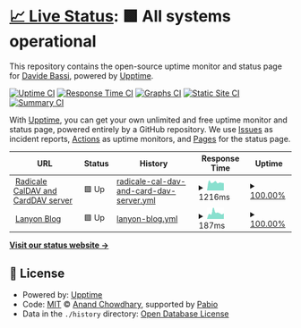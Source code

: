 # [📈 Live Status](https://status.dadib.it): <!--live status--> **🟩 All systems operational**

This repository contains the open-source uptime monitor and status page for [Davide Bassi](dadib.it), powered by [Upptime](https://github.com/upptime/upptime).

[![Uptime CI](https://github.com/DadiBit/status.dadib.it/workflows/Uptime%20CI/badge.svg)](https://github.com/DadiBit/status.dadib.it/actions?query=workflow%3A%22Uptime+CI%22)
[![Response Time CI](https://github.com/DadiBit/status.dadib.it/workflows/Response%20Time%20CI/badge.svg)](https://github.com/DadiBit/status.dadib.it/actions?query=workflow%3A%22Response+Time+CI%22)
[![Graphs CI](https://github.com/DadiBit/status.dadib.it/workflows/Graphs%20CI/badge.svg)](https://github.com/DadiBit/status.dadib.it/actions?query=workflow%3A%22Graphs+CI%22)
[![Static Site CI](https://github.com/DadiBit/status.dadib.it/workflows/Static%20Site%20CI/badge.svg)](https://github.com/DadiBit/status.dadib.it/actions?query=workflow%3A%22Static+Site+CI%22)
[![Summary CI](https://github.com/DadiBit/status.dadib.it/workflows/Summary%20CI/badge.svg)](https://github.com/DadiBit/status.dadib.it/actions?query=workflow%3A%22Summary+CI%22)

With [Upptime](https://upptime.js.org), you can get your own unlimited and free uptime monitor and status page, powered entirely by a GitHub repository. We use [Issues](https://github.com/DadiBit/status.dadib.it/issues) as incident reports, [Actions](https://github.com/DadiBit/status.dadib.it/actions) as uptime monitors, and [Pages](https://status.dadib.it) for the status page.

<!--start: status pages-->
<!-- This summary is generated by Upptime (https://github.com/upptime/upptime) -->
<!-- Do not edit this manually, your changes will be overwritten -->
<!-- prettier-ignore -->
| URL | Status | History | Response Time | Uptime |
| --- | ------ | ------- | ------------- | ------ |
| <img alt="" src="https://radicale.org/assets/logo.svg" height="13"> [Radicale CalDAV and CardDAV server](https://radicale.dadib.it:5232/) | 🟩 Up | [radicale-cal-dav-and-card-dav-server.yml](https://github.com/DadiBit/status.dadib.it/commits/HEAD/history/radicale-cal-dav-and-card-dav-server.yml) | <details><summary><img alt="Response time graph" src="./graphs/radicale-cal-dav-and-card-dav-server/response-time-week.png" height="20"> 1216ms</summary><br><a href="https://status.dadib.it/history/radicale-cal-dav-and-card-dav-server"><img alt="Response time 1379" src="https://img.shields.io/endpoint?url=https%3A%2F%2Fraw.githubusercontent.com%2FDadiBit%2Fstatus.dadib.it%2FHEAD%2Fapi%2Fradicale-cal-dav-and-card-dav-server%2Fresponse-time.json"></a><br><a href="https://status.dadib.it/history/radicale-cal-dav-and-card-dav-server"><img alt="24-hour response time 1061" src="https://img.shields.io/endpoint?url=https%3A%2F%2Fraw.githubusercontent.com%2FDadiBit%2Fstatus.dadib.it%2FHEAD%2Fapi%2Fradicale-cal-dav-and-card-dav-server%2Fresponse-time-day.json"></a><br><a href="https://status.dadib.it/history/radicale-cal-dav-and-card-dav-server"><img alt="7-day response time 1216" src="https://img.shields.io/endpoint?url=https%3A%2F%2Fraw.githubusercontent.com%2FDadiBit%2Fstatus.dadib.it%2FHEAD%2Fapi%2Fradicale-cal-dav-and-card-dav-server%2Fresponse-time-week.json"></a><br><a href="https://status.dadib.it/history/radicale-cal-dav-and-card-dav-server"><img alt="30-day response time 1379" src="https://img.shields.io/endpoint?url=https%3A%2F%2Fraw.githubusercontent.com%2FDadiBit%2Fstatus.dadib.it%2FHEAD%2Fapi%2Fradicale-cal-dav-and-card-dav-server%2Fresponse-time-month.json"></a><br><a href="https://status.dadib.it/history/radicale-cal-dav-and-card-dav-server"><img alt="1-year response time 1379" src="https://img.shields.io/endpoint?url=https%3A%2F%2Fraw.githubusercontent.com%2FDadiBit%2Fstatus.dadib.it%2FHEAD%2Fapi%2Fradicale-cal-dav-and-card-dav-server%2Fresponse-time-year.json"></a></details> | <details><summary><a href="https://status.dadib.it/history/radicale-cal-dav-and-card-dav-server">100.00%</a></summary><a href="https://status.dadib.it/history/radicale-cal-dav-and-card-dav-server"><img alt="All-time uptime 100.00%" src="https://img.shields.io/endpoint?url=https%3A%2F%2Fraw.githubusercontent.com%2FDadiBit%2Fstatus.dadib.it%2FHEAD%2Fapi%2Fradicale-cal-dav-and-card-dav-server%2Fuptime.json"></a><br><a href="https://status.dadib.it/history/radicale-cal-dav-and-card-dav-server"><img alt="24-hour uptime 100.00%" src="https://img.shields.io/endpoint?url=https%3A%2F%2Fraw.githubusercontent.com%2FDadiBit%2Fstatus.dadib.it%2FHEAD%2Fapi%2Fradicale-cal-dav-and-card-dav-server%2Fuptime-day.json"></a><br><a href="https://status.dadib.it/history/radicale-cal-dav-and-card-dav-server"><img alt="7-day uptime 100.00%" src="https://img.shields.io/endpoint?url=https%3A%2F%2Fraw.githubusercontent.com%2FDadiBit%2Fstatus.dadib.it%2FHEAD%2Fapi%2Fradicale-cal-dav-and-card-dav-server%2Fuptime-week.json"></a><br><a href="https://status.dadib.it/history/radicale-cal-dav-and-card-dav-server"><img alt="30-day uptime 100.00%" src="https://img.shields.io/endpoint?url=https%3A%2F%2Fraw.githubusercontent.com%2FDadiBit%2Fstatus.dadib.it%2FHEAD%2Fapi%2Fradicale-cal-dav-and-card-dav-server%2Fuptime-month.json"></a><br><a href="https://status.dadib.it/history/radicale-cal-dav-and-card-dav-server"><img alt="1-year uptime 100.00%" src="https://img.shields.io/endpoint?url=https%3A%2F%2Fraw.githubusercontent.com%2FDadiBit%2Fstatus.dadib.it%2FHEAD%2Fapi%2Fradicale-cal-dav-and-card-dav-server%2Fuptime-year.json"></a></details>
| <img alt="" src="https://lanyon.getpoole.com/public/favicon.ico" height="13"> [Lanyon Blog](https://blog.dadib.it/) | 🟩 Up | [lanyon-blog.yml](https://github.com/DadiBit/status.dadib.it/commits/HEAD/history/lanyon-blog.yml) | <details><summary><img alt="Response time graph" src="./graphs/lanyon-blog/response-time-week.png" height="20"> 187ms</summary><br><a href="https://status.dadib.it/history/lanyon-blog"><img alt="Response time 187" src="https://img.shields.io/endpoint?url=https%3A%2F%2Fraw.githubusercontent.com%2FDadiBit%2Fstatus.dadib.it%2FHEAD%2Fapi%2Flanyon-blog%2Fresponse-time.json"></a><br><a href="https://status.dadib.it/history/lanyon-blog"><img alt="24-hour response time 184" src="https://img.shields.io/endpoint?url=https%3A%2F%2Fraw.githubusercontent.com%2FDadiBit%2Fstatus.dadib.it%2FHEAD%2Fapi%2Flanyon-blog%2Fresponse-time-day.json"></a><br><a href="https://status.dadib.it/history/lanyon-blog"><img alt="7-day response time 187" src="https://img.shields.io/endpoint?url=https%3A%2F%2Fraw.githubusercontent.com%2FDadiBit%2Fstatus.dadib.it%2FHEAD%2Fapi%2Flanyon-blog%2Fresponse-time-week.json"></a><br><a href="https://status.dadib.it/history/lanyon-blog"><img alt="30-day response time 187" src="https://img.shields.io/endpoint?url=https%3A%2F%2Fraw.githubusercontent.com%2FDadiBit%2Fstatus.dadib.it%2FHEAD%2Fapi%2Flanyon-blog%2Fresponse-time-month.json"></a><br><a href="https://status.dadib.it/history/lanyon-blog"><img alt="1-year response time 187" src="https://img.shields.io/endpoint?url=https%3A%2F%2Fraw.githubusercontent.com%2FDadiBit%2Fstatus.dadib.it%2FHEAD%2Fapi%2Flanyon-blog%2Fresponse-time-year.json"></a></details> | <details><summary><a href="https://status.dadib.it/history/lanyon-blog">100.00%</a></summary><a href="https://status.dadib.it/history/lanyon-blog"><img alt="All-time uptime 100.00%" src="https://img.shields.io/endpoint?url=https%3A%2F%2Fraw.githubusercontent.com%2FDadiBit%2Fstatus.dadib.it%2FHEAD%2Fapi%2Flanyon-blog%2Fuptime.json"></a><br><a href="https://status.dadib.it/history/lanyon-blog"><img alt="24-hour uptime 100.00%" src="https://img.shields.io/endpoint?url=https%3A%2F%2Fraw.githubusercontent.com%2FDadiBit%2Fstatus.dadib.it%2FHEAD%2Fapi%2Flanyon-blog%2Fuptime-day.json"></a><br><a href="https://status.dadib.it/history/lanyon-blog"><img alt="7-day uptime 100.00%" src="https://img.shields.io/endpoint?url=https%3A%2F%2Fraw.githubusercontent.com%2FDadiBit%2Fstatus.dadib.it%2FHEAD%2Fapi%2Flanyon-blog%2Fuptime-week.json"></a><br><a href="https://status.dadib.it/history/lanyon-blog"><img alt="30-day uptime 100.00%" src="https://img.shields.io/endpoint?url=https%3A%2F%2Fraw.githubusercontent.com%2FDadiBit%2Fstatus.dadib.it%2FHEAD%2Fapi%2Flanyon-blog%2Fuptime-month.json"></a><br><a href="https://status.dadib.it/history/lanyon-blog"><img alt="1-year uptime 100.00%" src="https://img.shields.io/endpoint?url=https%3A%2F%2Fraw.githubusercontent.com%2FDadiBit%2Fstatus.dadib.it%2FHEAD%2Fapi%2Flanyon-blog%2Fuptime-year.json"></a></details>

<!--end: status pages-->

[**Visit our status website →**](https://status.dadib.it)

## 📄 License

- Powered by: [Upptime](https://github.com/upptime/upptime)
- Code: [MIT](./LICENSE) © [Anand Chowdhary](https://anandchowdhary.com), supported by [Pabio](https://pabio.com)
- Data in the `./history` directory: [Open Database License](https://opendatacommons.org/licenses/odbl/1-0/)
